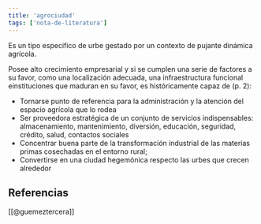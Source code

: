 ```yaml
---
title: 'agrociudad'
tags: ['nota-de-literatura']
---
```

Es un tipo especifico de urbe gestado por un contexto de pujante dinámica agrícola.

Posee alto crecimiento empresarial y si se cumplen una serie de factores a su favor, como una localización adecuada, una infraestructura funcional einstituciones que maduran en su favor, es históricamente capaz de (p. 2): 

- Tornarse punto de referencia para la administración y la atención del espacio agrícola que lo rodea
- Ser proveedora estratégica de un conjunto de servicios indispensables: almacenamiento, mantenimiento, diversión, educación, seguridad, crédito, salud, contactos sociales
- Concentrar buena parte de la transformación industrial de las materias primas cosechadas en el entorno rural;
- Convertirse en una ciudad hegemónica respecto  las urbes que crecen alrededor

## Referencias

[[@guemeztercera]]